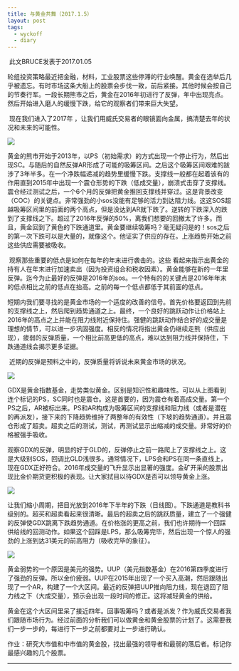 ```yaml
---
title: 与黄金共舞（2017.1.5）
layout: post
tags:
  - wyckoff
  - diary
---
```


​         此文BRUCE发表于2017.01.05

​          轮组投资策略最近把金融，材料，工业股票这些停滞的行业唤醒。黄金在选举后几乎被遗忘。有时市场这条大船上的股票会步伐一致，前后紧接。其他时候会按自己的节奏行军。一段长期熊市之后，黄金在2016年初进行了反弹，年中出现亮点。然后开始进入磨人的缓慢下跌，给它的观察者们带来巨大失望。

​         现在我们进入了2017年 ，让我们用威氏交易者的眼镜面向金属，搞清楚去年的状况和未来的可能性。

![](http://7xo9zb.com1.z0.glb.clouddn.com/1483809710693795063113.png)

​           黄金的熊市开始于2013年，以PS（初始需求）的方式出现一个停止行为，然后出现SC。与随后的自然反弹AR形成了可能的吸筹区间。之后这个吸筹区间艰难的跋涉了3年半多。在一个净跌幅递减的趋势里缓慢下跌。支撑线一般都在起着该有的作用直到2015年中出现一个震仓形势的下跌（低成交量），崩溃式击穿了支撑线。震仓经过测试之后，一个6个月的反弹把黄金推回支撑线并穿过。这是背景改变（COC）的关键点。非常强劲的小sos没能有足够的活力到达阻力线。这这SOS超越吸筹区间里的前面的两个高点，但是没达到AR就下跌了。逆转的下跌深入的跌到了支撑线之下。超过了2016年反弹的50%，离我们想要的回撤太了许多。而且，黄金回到了黄色的下跌通道里。黄金要继续吸筹吗？毫无疑问是的！sos之后的第一次下跌可以是大量的，就像这个。他证实了供应的存在。上涨趋势开始之前这些供应需要被吸收。

​           观察那些重要的低点是如何在每年的年末进行袭击的。这些 看起来指示出黄金的持有人在年末进行加速卖出（因为投资组合和税收因素）。黄金能够在新的一年里反弹。迄今为止最好的反弹是2016年的sos。一个特有的的关键点是2016年年末的低点相比之前的低点在抬高。之前的每一个低点都低于其前面的低点。

​           短期内我们要寻找的是黄金市场的一个适度的改善的信号。首先价格要返回到先前的支撑线之上，然后爬到趋势通道之上。最终，一个良好的跳跃动作让价格站上2016年的高点之上并能在阻力线附近保持住。强健的跳跃动作结合好的成交量是理想的情节，可以进一步巩固强度。相反的情况将指出黄金仍继续走熊（供应出现），疲弱的反弹质量，一个相比前高更低的高点，难以达到阻力线并保持住，下跌通道线会揭示更多证据。

​          近期的反弹是预料之中的，反弹质量将诉说未来黄金市场的状况。

![](http://7xo9zb.com1.z0.glb.clouddn.com/14838098645411025096394.png)

​            GDX是黄金指数基金，走势类似黄金。区别是知识性和趣味性。可以从上图看到连个标记的PS，SC同时也是震仓。这是首要的，因为震仓有着高成交量。第一个PS之后，AR被标出来。PS和AR构成为吸筹区间的支撑线和阻力线（或者是潜在的再派发），接下来的下降趋势维持了两整年的有效性（下坡的趋势通道）。并且震仓形成了超卖。超卖之后的测试，测试，再测试显示出缩减的成交量。非常好的价格被强手吸收。

​             观察GDX的反弹，明显的好于GLD的，反弹停止之前一路爬上了支撑线之上。这是大级别SOS，回调比GLD浅很多。通常情况下，LPS会和PS在同一条直线上，现在GDX正好符合。2016年成交量的飞升显示出显著的强度。金矿开采的股票出现比金价期货更积极的表现。让大家拭目以待GDX是否可以领导黄金上涨。

![](http://7xo9zb.com1.z0.glb.clouddn.com/14838122542341360325275.png)

​          让我们缩小周期，把目光放到2016年下半年的下跌（日线图）。下跌通道是教科书级别的。超买和超卖看起来很清晰。最后的超卖之后的跳跃质量，建立了一个强健的反弹使GDX跳离下跌趋势通道。在价格涨的更高之前，我们也许期待一个回踩供给线的回测动作。如果这个回踩是LPS，那么吸筹完毕，然后出现一个惊人的强劲的上涨到达31美元的前高阻力（吸收完毕的象征）。

![](http://7xo9zb.com1.z0.glb.clouddn.com/14838125243812055901610.png)

​          黄金弱势的一个原因是美元的强势。UUP（美元指数基金）在2016第四季度进行了强劲的反弹。所以金价疲弱。UUP在2015年出现了一个买入高潮，然后跟随出现了一个AR，构建了一个大区间。最近的反弹把UUP推向阻力线，现在退回了阻力线之下（大成交量），预示会出现一段时间的修正。这将减轻黄金的供给。

​          黄金在这个大区间里呆了接近四年。回事吸筹吗？或者是派发？作为威氏交易者我们跟随市场行为。经过前面的分析我们可以做黄金和黄金股票的计划了。这需要我们一步一步的，每进行下一步之前都要对上一步进行确认。

​          作业：研究大市值和中市值的黄金股，找出最强的领导者和最弱的落后者。标记你最感兴趣的几个股票。



----